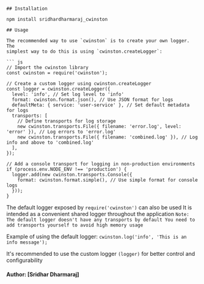 ```

## Installation

npm install sridhardharmaraj_cwinston

## Usage

The recommended way to use `cwinston` is to create your own logger. The
simplest way to do this is using `cwinston.createLogger`:

``` js
// Import the cwinston library
const cwinston = require('cwinston');

// Create a custom logger using cwinston.createLogger
const logger = cwinston.createLogger({
  level: 'info', // Set log level to 'info'
  format: cwinston.format.json(), // Use JSON format for logs
  defaultMeta: { service: 'user-service' }, // Set default metadata for logs
  transports: [
    // Define transports for log storage
    new cwinston.transports.File({ filename: 'error.log', level: 'error' }), // Log errors to 'error.log'
    new cwinston.transports.File({ filename: 'combined.log' }), // Log info and above to 'combined.log'
  ],
});

// Add a console transport for logging in non-production environments
if (process.env.NODE_ENV !== 'production') {
  logger.add(new cwinston.transports.Console({
    format: cwinston.format.simple(), // Use simple format for console logs
  }));
}
```


 The default logger exposed by `require('cwinston')` can also be used
 It is intended as a convenient shared logger throughout the application
 `Note: The default logger doesn't have any transports by default
 You need to add transports yourself to avoid high memory usage`

 Example of using the default logger:
 `cwinston.log('info', 'This is an info message'); `

 It's recommended to use the custom logger `(logger)` for better control and configurability

#### Author: [Sridhar Dharmaraj]